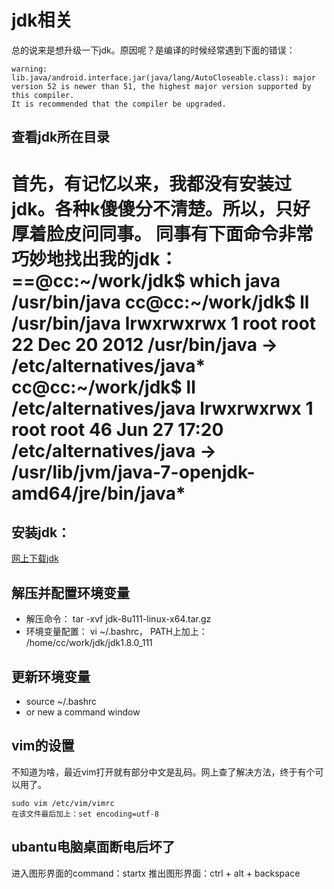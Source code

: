 # jdk相关
总的说来是想升级一下jdk。原因呢？是编译的时候经常遇到下面的错误：

	warning: lib.java/android.interface.jar(java/lang/AutoCloseable.class): major version 52 is newer than 51, the highest major version supported by this compiler.
  	It is recommended that the compiler be upgraded.

## 查看jdk所在目录
首先，有记忆以来，我都没有安装过jdk。各种k傻傻分不清楚。所以，只好厚着脸皮问同事。
同事有下面命令非常巧妙地找出我的jdk：
==@cc:~/work/jdk$ which java
/usr/bin/java
cc@cc:~/work/jdk$ ll /usr/bin/java
lrwxrwxrwx 1 root root 22 Dec 20  2012 /usr/bin/java -> /etc/alternatives/java*
cc@cc:~/work/jdk$ ll /etc/alternatives/java
lrwxrwxrwx 1 root root 46 Jun 27 17:20 /etc/alternatives/java -> /usr/lib/jvm/java-7-openjdk-amd64/jre/bin/java*
==

## 安装jdk：
[网上下载jdk](http://www.oracle.com/technetwork/java/javase/downloads/jdk8-downloads-2133151.html)

## 解压并配置环境变量
- 解压命令： tar -xvf jdk-8u111-linux-x64.tar.gz
- 环境变量配置： vi ~/.bashrc， PATH上加上： /home/cc/work/jdk/jdk1.8.0_111

## 更新环境变量
- source ~/.bashrc
- or new a command window

## vim的设置
不知道为啥，最近vim打开就有部分中文是乱码。网上查了解决方法，终于有个可以用了。
```
sudo vim /etc/vim/vimrc
在该文件最后加上：set encoding=utf-8
```

## ubantu电脑桌面断电后坏了
进入图形界面的command：startx
推出图形界面：ctrl + alt + backspace

